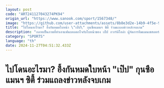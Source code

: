 ```yaml
---
layout: post
code: "ART241127043274PK94"
origin_url: "https://www.sanook.com/sport/1567348/"
image: "https://github.com/user-attachments/assets/8b8e3d2e-14b9-4f5e-9eba-4d2d7a46b6ac"
title: "ไปโดนอะไรมา? อึ้งกันหมดใบหน้า \"เป๊ป\" กุนซือแมนฯ ซิตี้ ร่วมแถลงข่าวหลังจบเกม"
description: "กลายเป็นภาพที่ทำเอาแฟนบอลตกใจกับใบหน้าของ เป๊ป กวาร์ดิโอล่า ผู้จัดการทีมแมนเชสเตอร์ ซิตี้ หลังจบเกมที่เปิดบ้านเสมอกับ เฟเยนูร์ด 3-3 ในศึกยูฟ่า แชมเปียนส์ ลีก เมื่อคืนวันอังคารที่ 26 พฤศจิกายน ที่ผ่านมา"
category: "SPORTS"
language: "th"
date: 2024-11-27T04:51:32.433Z
---
```


# ไปโดนอะไรมา? อึ้งกันหมดใบหน้า "เป๊ป" กุนซือแมนฯ ซิตี้ ร่วมแถลงข่าวหลังจบเกม